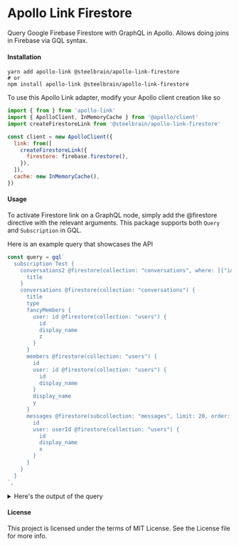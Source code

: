 # Apollo Link Firestore

Query Google Firebase Firestore with GraphQL in Apollo. Allows doing joins in Firebase via GQL syntax.

#### Installation

```
yarn add apollo-link @steelbrain/apollo-link-firestore
# or
npm install apollo-link @steelbrain/apollo-link-firestore
```

To use this Apollo Link adapter, modify your Apollo client creation like so

```js
import { from } from 'apollo-link'
import { ApolloClient, InMemoryCache } from '@apollo/client'
import createFirestoreLink from '@steelbrain/apollo-link-firestore'

const client = new ApolloClient({
  link: from([
    createFirestoreLink({
      firestore: firebase.firestore(),
    }),
  ]),
  cache: new InMemoryCache(),
})
```

#### Usage

To activate Firestore link on a GraphQL node, simply add the @firestore directive with the relevant arguments.
This package supports both `Query` and `Subscription` in GQL.

Here is an example query that showcases the API

```js
const query = gql`
  subscription Test {
    conversations2 @firestore(collection: "conversations", where: [["id", ">", 0]]) {
      title
    }
    conversations @firestore(collection: "conversations") {
      title
      type
      fancyMembers {
        user: id @firestore(collection: "users") {
          id
          display_name
          z
        }
      }
      members @firestore(collection: "users") {
        id
        user: id @firestore(collection: "users") {
          id
          display_name
        }
        display_name
        y
      }
      messages @firestore(subcollection: "messages", limit: 20, order: ["id", "desc"]) {
        id
        user: userId @firestore(collection: "users") {
          id
          display_name
          x
        }
      }
    }
  }
`,
```

<details>

<summary>Here's the output of the query</summary>

```json
{
  "conversations2": [],
  "conversations": {
    "__type": "collection",
    "NMI01qpXobQwd4HtKhgU": {
      "fancyMessages": [{"id": 1}, {"id": 2}],
      "members": [1,2],
      "title": "Joe & Jane",
      "type": "group",
      "messages": {
        "__type": "collection",
        "uFBuo6CJu1knYqlzjzWl": {
          "userId": 3
        },
        "3PUKrbtpEGe14cmanKVy": {
          "userId": 2
        }
      }
    }
  },
  "users": {
    "2": {
      "display_name": "John Doe"
    }
  }
}
```

<details>
  <summary>Here is the database state used</summary>

```json
[
  {
    "title": "Drew & Anees",
    "type": "group",
    "__typename": "conversations",
    "members": [
      {
        "id": "2",
        "display_name": "Anees B",
        "y": null,
        "__typename": "users",
        "user": {
          "id": "2",
          "display_name": "Anees B",
          "__typename": "users"
        }
      },
      null
    ],
    "fancyMembers": [
      {
        "__typename": null,
        "user": {
          "id": "2",
          "display_name": "Anees B",
          "z": null,
          "__typename": "users"
        }
      },
      {
        "__typename": null,
        "user": null
      }
    ],
    "messages": [
      {
        "id": "3PUKrbtpEGe14cmanKVy",
        "__typename": "messages",
        "user": {
          "id": "2",
          "display_name": "Anees B",
          "x": null,
          "__typename": "users"
        }
      },
      {
        "id": "uFBuo6CJu1knYqlzjzWl",
        "__typename": "messages",
        "user": null
      }
    ]
  }
]
```
</details>

</details>


#### License

This project is licensed under the terms of MIT License. See the License file for more info.
